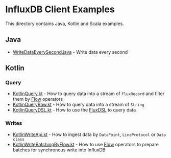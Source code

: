 # InfluxDB Client Examples

This directory contains Java, Kotlin and Scala examples.

## Java
- [WriteDataEverySecond.java](src/main/java/example/WriteDataEverySecond.java) - Write data every second 

## Kotlin

### Query
- [KotlinQuery.kt](src/main/java/example/KotlinQuery.kt) - How to query data into a stream of `FluxRecord` and filter them by [Flow](https://kotlinlang.org/docs/flow.html) operators
- [KotlinQueryRaw.kt](src/main/java/example/KotlinQueryRaw.kt) - How to query data into a stream of `String`
- [KotlinQueryDSL.kt](src/main/java/example/KotlinQueryDSL.kt) - How to use the [FluxDSL](../flux-dsl) to query data

### Writes
- [KotlinWriteApi.kt](src/main/java/example/KotlinWriteApi.kt) - How to ingest data by `DataPoint`, `LineProtocol` or `Data class`
- [KotlinWriteBatchingByFlow.kt](src/main/java/example/KotlinWriteBatchingByFlow.kt) - How to use [Flow](https://kotlinlang.org/docs/flow.html) operators to prepare batches for synchronous write into InfluxDB
  